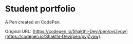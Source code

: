 # Student portfolio 

A Pen created on CodePen.

Original URL: [https://codepen.io/Shakthi-Devi/pen/pvjZyow](https://codepen.io/Shakthi-Devi/pen/pvjZyow).

